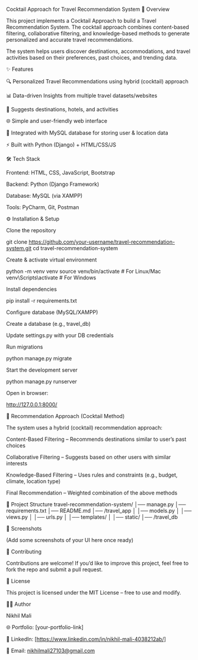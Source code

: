 Cocktail Approach for Travel Recommendation System
📌 Overview

This project implements a Cocktail Approach to build a Travel Recommendation System. The cocktail approach combines content-based filtering, collaborative filtering, and knowledge-based methods to generate personalized and accurate travel recommendations.

The system helps users discover destinations, accommodations, and travel activities based on their preferences, past choices, and trending data.

✨ Features

🔍 Personalized Travel Recommendations using hybrid (cocktail) approach

📊 Data-driven Insights from multiple travel datasets/websites

🧭 Suggests destinations, hotels, and activities

🌐 Simple and user-friendly web interface

💾 Integrated with MySQL database for storing user & location data

⚡ Built with Python (Django) + HTML/CSS/JS

🛠️ Tech Stack

Frontend: HTML, CSS, JavaScript, Bootstrap

Backend: Python (Django Framework)

Database: MySQL (via XAMPP)

Tools: PyCharm, Git, Postman

⚙️ Installation & Setup

Clone the repository

git clone https://github.com/your-username/travel-recommendation-system.git
cd travel-recommendation-system


Create & activate virtual environment

python -m venv venv
source venv/bin/activate   # For Linux/Mac
venv\Scripts\activate      # For Windows


Install dependencies

pip install -r requirements.txt


Configure database (MySQL/XAMPP)

Create a database (e.g., travel_db)

Update settings.py with your DB credentials

Run migrations

python manage.py migrate


Start the development server

python manage.py runserver


Open in browser:

http://127.0.0.1:8000/

🧪 Recommendation Approach (Cocktail Method)

The system uses a hybrid (cocktail) recommendation approach:

Content-Based Filtering – Recommends destinations similar to user’s past choices

Collaborative Filtering – Suggests based on other users with similar interests

Knowledge-Based Filtering – Uses rules and constraints (e.g., budget, climate, location type)

Final Recommendation – Weighted combination of the above methods

📂 Project Structure
travel-recommendation-system/
│── manage.py
│── requirements.txt
│── README.md
│── /travel_app
│    │── models.py
│    │── views.py
│    │── urls.py
│    │── templates/
│    │── static/
│── /travel_db

📸 Screenshots

(Add some screenshots of your UI here once ready)

🤝 Contributing

Contributions are welcome! If you’d like to improve this project, feel free to fork the repo and submit a pull request.

📜 License

This project is licensed under the MIT License – free to use and modify.

👨‍💻 Author

Nikhil Mali

🌐 Portfolio: [your-portfolio-link]

💼 LinkedIn: [https://www.linkedin.com/in/nikhil-mali-4038212ab/]

📧 Email: nikhilmali27103@gmail.com

